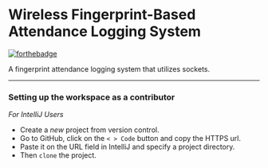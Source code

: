 # Wireless Fingerprint-Based Attendance Logging System
[![forthebadge](https://forthebadge.com/images/badges/made-with-java.svg)](https://forthebadge.com)

A fingerprint attendance logging system that utilizes
sockets.

---

### Setting up the workspace as a contributor
*For IntelliJ Users*
- Create a *new* project from version control.
- Go to GitHub, click on the `< > Code` button and copy the HTTPS url.
- Paste it on the URL field in IntelliJ and specify a project directory.
- Then `clone` the project.